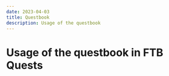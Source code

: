 ```yaml
---
date: 2023-04-03
title: Questbook
description: Usage of the questbook
---
```


# Usage of the questbook in FTB Quests
